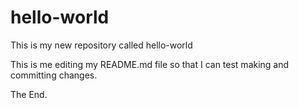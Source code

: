 # hello-world
This is my new repository called hello-world

This is me editing my README.md file so that I can test making and committing changes. 

The End.

